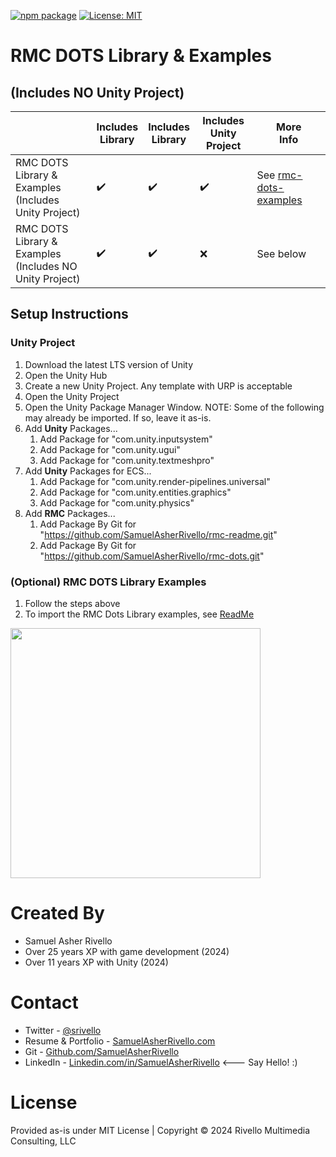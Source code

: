 [![npm package](https://img.shields.io/npm/v/com.rmc.rmc-dots)](https://www.npmjs.com/package/com.rmc.rmc-dots)
[![License: MIT](https://img.shields.io/badge/License-MIT-green.svg)](https://opensource.org/licenses/MIT)

# RMC DOTS Library & Examples
## (Includes **NO** Unity Project)

|                                                           | Includes<BR>Library  | Includes<BR>Library   | Includes<BR>Unity Project  | More<BR>Info  |
|------------------------------------------------------------|--------------------|------------------------|----------------------------|---------------|
| RMC DOTS Library & Examples<BR>(Includes Unity Project)       | ✔️                 | ✔️                    | ✔️                         | See [rmc-dots-examples](https://github.com/SamuelAsherRivello/rmc-dots-examples/)     |
| RMC DOTS Library & Examples<BR>(Includes NO Unity Project)    | ✔️                 | ✔️                    | ❌                         | See below    |



## Setup Instructions

### Unity Project 

1. Download the latest LTS version of Unity
1. Open the Unity Hub
1. Create a new Unity Project. Any template with URP is acceptable
1. Open the Unity Project
1. Open the Unity Package Manager Window. NOTE: Some of the following may already be imported. If so, leave it as-is.
1. Add **Unity** Packages...
    1. Add Package for "com.unity.inputsystem"
    1. Add Package for "com.unity.ugui"
    1. Add Package for "com.unity.textmeshpro"
1. Add **Unity** Packages for ECS...
    1. Add Package for "com.unity.render-pipelines.universal"
    1. Add Package for "com.unity.entities.graphics"
    1. Add Package for "com.unity.physics"
1. Add **RMC** Packages...
    1. Add Package By Git for "https://github.com/SamuelAsherRivello/rmc-readme.git"
    1. Add Package By Git for "https://github.com/SamuelAsherRivello/rmc-dots.git"

### (Optional) RMC DOTS Library Examples
1. Follow the steps above
1. To import the RMC Dots Library examples, see [ReadMe](./Unity/Assets/ReadMe.txt)

<img src="https://media.githubusercontent.com/media/SamuelAsherRivello/rmc-dots/486cbed228c68b64493305ee12d7faa39a2fbc98/RMC%20DOTS/Documentation/Images/rmc-dots-examples-screenshot.jpg" width = "400px" />


Created By
=============

- Samuel Asher Rivello 
- Over 25 years XP with game development (2024)
- Over 11 years XP with Unity (2024)

Contact
=============

- Twitter - <a href="https://twitter.com/srivello/">@srivello</a>
- Resume & Portfolio - <a href="http://www.SamuelAsherRivello.com">SamuelAsherRivello.com</a>
- Git - <a href="https://github.com/SamuelAsherRivello/">Github.com/SamuelAsherRivello</a>
- LinkedIn - <a href="https://Linkedin.com/in/SamuelAsherRivello">Linkedin.com/in/SamuelAsherRivello</a> <--- Say Hello! :)


License
=============

Provided as-is under MIT License | Copyright © 2024 Rivello Multimedia Consulting, LLC





